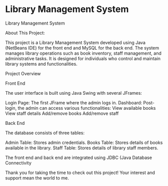 # Library Management System

Library Management System

About This Project:

This project is a Library Management System developed using Java (NetBeans IDE) for the front end and MySQL for the back 
end. The system manages library operations such as book inventory, staff management, and administrative tasks. It is 
designed for individuals who control and maintain library systems and functionalities.

Project Overview

Front End

The user interface is built using Java Swing with several JFrames:

Login Page: The first JFrame where the admin logs in.
Dashboard: Post-login, the admin can access various functionalities:
View available books
View staff details
Add/remove books
Add/remove staff

Back End

The database consists of three tables:

Admin Table: Stores admin credentials.
Books Table: Stores details of books available in the library.
Staff Table: Stores details of library staff members.

The front end and back end are integrated using JDBC (Java Database Connectivity

Thank you for taking the time to check out this project! Your interest and support mean the world to me.
